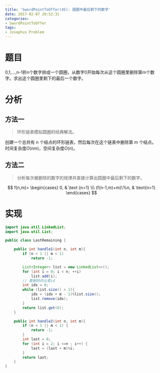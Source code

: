 ```yaml
---
title: 'SwordPointToOffer(45): 圆圈中最后剩下的数字'
date: 2017-02-07 20:52:31
categories:
- SwordPointToOffer
tags:
- Josephus Problem
---
```


# 题目
0,1,...,n-1折n个数字排成一个圆圈，从数字0开始每次从这个圆圈里删除第m个数字。求出这个圆圈里剩下的最后一个数字。

# 分析
## 方法一
> 环形链表模拟圆圈的经典解法。

创建一个总共有 n 个结点的环形链表，然后每次在这个链表中删除第 m 个结点。
时间复杂度$O(nm)$，空间复杂度$O(n)$。

## 方法二
> 分析每次被删除的数字的规律并直接计算出圆圈中最后剩下的数字。

$$ f(n,m)= \begin{cases} 0, & \text {n=1} \\\ (f(n-1,m)+m)\%n, & \text{n>1} \end{cases} $$

# 实现
```java
import java.util.LinkedList;
import java.util.List;

public class LastRemaining {

    public int handle1(int n, int m){
        if (n < 1 || m < 1)
            return -1;

        List<Integer> list = new LinkedList<>();
        for (int i = 0; i < n; ++i)
            list.add(i);
        // 要删除的元素id
        int idx = 0;
        while (list.size() > 1){
            idx = (idx + m - 1)%list.size();
            list.remove(idx);
        }
        return list.get(0);
    }

    public int handle2(int n, int m){
        if (n < 1 || m < 1) {
            return -1;
        }
        int last = 0;
        for (int i = 2; i <=n ; i++) {
            last = (last + m)%i;
        }
        return last;
    }
}
```
